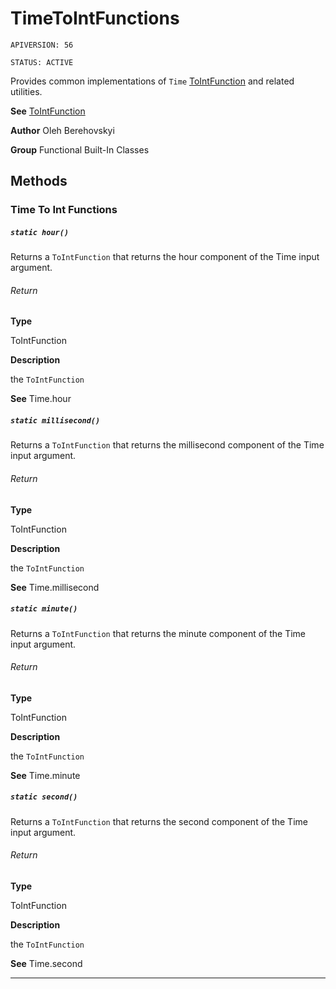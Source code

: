 # TimeToIntFunctions

`APIVERSION: 56`

`STATUS: ACTIVE`

Provides common implementations of `Time` [ToIntFunction](/docs/Functional-Abstract-Classes/ToIntFunction.md) and related utilities.


**See** [ToIntFunction](/docs/Functional-Abstract-Classes/ToIntFunction.md)


**Author** Oleh Berehovskyi


**Group** Functional Built-In Classes

## Methods
### Time To Int Functions
##### `static hour()`

Returns a `ToIntFunction` that returns the hour component of the Time input argument.

###### Return

**Type**

ToIntFunction

**Description**

the `ToIntFunction`


**See** Time.hour

##### `static millisecond()`

Returns a `ToIntFunction` that returns the millisecond component of the Time input argument.

###### Return

**Type**

ToIntFunction

**Description**

the `ToIntFunction`


**See** Time.millisecond

##### `static minute()`

Returns a `ToIntFunction` that returns the minute component of the Time input argument.

###### Return

**Type**

ToIntFunction

**Description**

the `ToIntFunction`


**See** Time.minute

##### `static second()`

Returns a `ToIntFunction` that returns the second component of the Time input argument.

###### Return

**Type**

ToIntFunction

**Description**

the `ToIntFunction`


**See** Time.second

---
